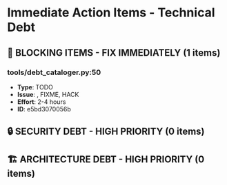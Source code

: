 # Immediate Action Items - Technical Debt

## 🚨 BLOCKING ITEMS - FIX IMMEDIATELY (1 items)

### tools/debt_cataloger.py:50
- **Type**: TODO
- **Issue**: , FIXME, HACK
- **Effort**: 2-4 hours
- **ID**: e5bd3070056b


## 🔒 SECURITY DEBT - HIGH PRIORITY (0 items)


## 🏗️ ARCHITECTURE DEBT - HIGH PRIORITY (0 items)
